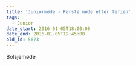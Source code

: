 ```yaml
---
title: 'Juniormøde - Første møde efter ferien'
tags:
  - Junior
date_start: 2016-01-05T18:00:00
date_end: 2016-01-05T19:45:00
old_id: 5673
---
```

Bolsjemøde